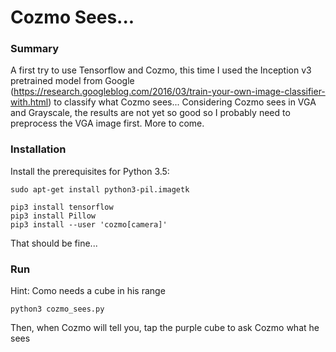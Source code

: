 # Cozmo Sees...

### Summary

A first try to use Tensorflow and Cozmo, this time I used the Inception v3 pretrained model from Google (https://research.googleblog.com/2016/03/train-your-own-image-classifier-with.html) to classify what Cozmo sees...
Considering Cozmo sees in VGA and Grayscale, the results are not yet so good so I probably need to preprocess the VGA image first. More to come.

### Installation

Install the prerequisites for Python 3.5:
```
sudo apt-get install python3-pil.imagetk

pip3 install tensorflow
pip3 install Pillow
pip3 install --user 'cozmo[camera]'
```
That should be fine...

### Run

Hint: Como needs a cube in his range

`python3 cozmo_sees.py`

Then, when Cozmo will tell you, tap the purple cube to ask Cozmo what he sees
 
 

